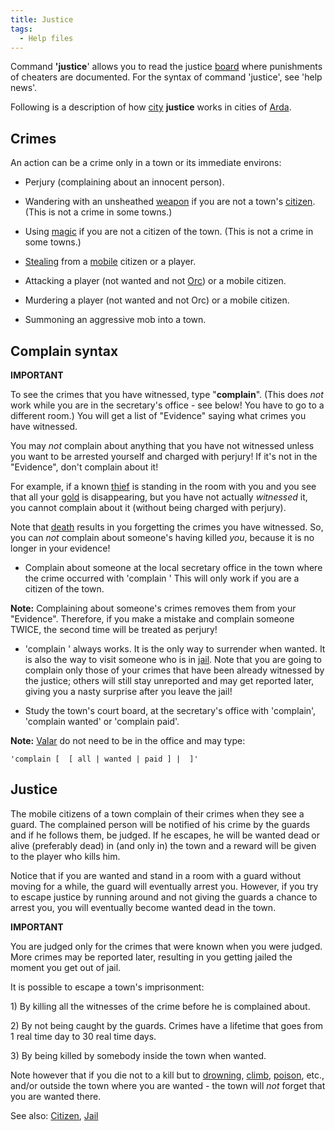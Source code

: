 ```yaml
---
title: Justice
tags:
  - Help files
---
```

Command **'justice**' allows you to read the justice
[board](board "wikilink") where punishments of cheaters are documented.
For the syntax of command 'justice', see 'help news'.

Following is a description of how [city](city "wikilink") **justice**
works in cities of [Arda](Arda "wikilink").

## Crimes

An action can be a crime only in a town or its immediate environs:

- Perjury (complaining about an innocent person).

<!-- -->

- Wandering with an unsheathed [weapon](weapon "wikilink") if you are
  not a town's [citizen](citizen "wikilink"). (This is not a crime in
  some towns.)

<!-- -->

- Using [magic](magic "wikilink") if you are not a citizen of the town.
  (This is not a crime in some towns.)

<!-- -->

- [Stealing](Steal "wikilink") from a [mobile](mobile "wikilink")
  citizen or a player.

<!-- -->

- Attacking a player (not wanted and not [Orc](Orc "wikilink")) or a
  mobile citizen.

<!-- -->

- Murdering a player (not wanted and not Orc) or a mobile citizen.

<!-- -->

- Summoning an aggressive mob into a town.

## Complain syntax

**IMPORTANT**

To see the crimes that you have witnessed, type "**complain**". (This
does *not* work while you are in the secretary's office - see below! You
have to go to a different room.) You will get a list of "Evidence"
saying what crimes you have witnessed.

You may *not* complain about anything that you have not witnessed unless
you want to be arrested yourself and charged with perjury! If it's not
in the "Evidence", don't complain about it!

For example, if a known [thief](thief "wikilink") is standing in the
room with you and you see that all your [gold](gold "wikilink") is
disappearing, but you have not actually *witnessed* it, you cannot
complain about it (without being charged with perjury).

Note that [death](death "wikilink") results in you forgetting the crimes
you have witnessed. So, you can *not* complain about someone's having
killed *you*, because it is no longer in your evidence!

- Complain about someone at the local secretary office in the town where
  the crime occurred with 'complain <person>' This will only work if you
  are a citizen of the town.

**Note:** Complaining about someone's crimes removes them from your
"Evidence". Therefore, if you make a mistake and complain someone TWICE,
the second time will be treated as perjury!

- 'complain <me>' always works. It is the only way to surrender when
  wanted. It is also the way to visit someone who is in
  [jail](jail "wikilink"). Note that you are going to complain only
  those of your crimes that have been already witnessed by the justice;
  others will still stay unreported and may get reported later, giving
  you a nasty surprise after you leave the jail!

<!-- -->

- Study the town's court board, at the secretary's office with
  'complain', 'complain wanted' or 'complain paid'.

**Note:** [Valar](Ainur "wikilink") do not need to be in the office and
may type:

`'complain [ `<town>` [ all | wanted | paid ] | `<someone>` ]'`

## Justice

The mobile citizens of a town complain of their crimes when they see a
guard. The complained person will be notified of his crime by the guards
and if he follows them, be judged. If he escapes, he will be wanted dead
or alive (preferably dead) in (and only in) the town and a reward will
be given to the player who kills him.

Notice that if you are wanted and stand in a room with a guard without
moving for a while, the guard will eventually arrest you. However, if
you try to escape justice by running around and not giving the guards a
chance to arrest you, you will eventually become wanted dead in the
town.

**IMPORTANT**

You are judged only for the crimes that were known when you were judged.
More crimes may be reported later, resulting in you getting jailed the
moment you get out of jail.

It is possible to escape a town's imprisonment:

1\) By killing all the witnesses of the crime before he is complained
about.

2\) By not being caught by the guards. Crimes have a lifetime that goes
from 1 real time day to 30 real time days.

3\) By being killed by somebody inside the town when wanted.

Note however that if you die not to a kill but to
[drowning](drowning "wikilink"), [climb](climb "wikilink"),
[poison](poison "wikilink"), etc., and/or outside the town where you are
wanted - the town will *not* forget that you are wanted there.

See also: [Citizen](Citizen "wikilink"), [Jail](Jail "wikilink")
